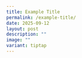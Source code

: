```yaml
---
title: Example Title
permalink: /example-title/
date: 2025-09-12
layout: post
description: ""
image: ""
variant: tiptap
---
```

